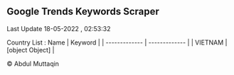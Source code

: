 

## Google Trends Keywords Scraper 
 
Last Update 18-05-2022 , 02:53:32

Country List :
 Name  | Keyword |
| ------------- | ------------- |
| VIETNAM | [object Object] |



© Abdul Muttaqin 
